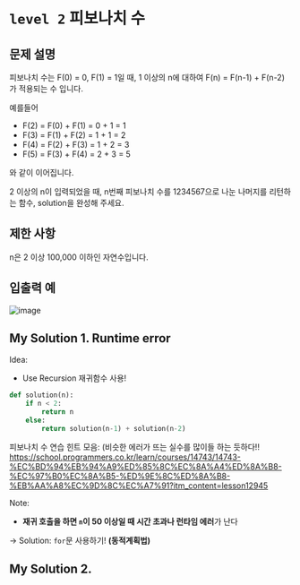 # `level 2` 피보나치 수

## 문제 설명
피보나치 수는 F(0) = 0, F(1) = 1일 때, 1 이상의 n에 대하여 F(n) = F(n-1) + F(n-2) 가 적용되는 수 입니다.

예를들어

- F(2) = F(0) + F(1) = 0 + 1 = 1
- F(3) = F(1) + F(2) = 1 + 1 = 2
- F(4) = F(2) + F(3) = 1 + 2 = 3
- F(5) = F(3) + F(4) = 2 + 3 = 5

와 같이 이어집니다.

2 이상의 n이 입력되었을 때, n번째 피보나치 수를 1234567으로 나눈 나머지를 리턴하는 함수, solution을 완성해 주세요.

## 제한 사항
n은 2 이상 100,000 이하인 자연수입니다.

## 입출력 예
![image](https://user-images.githubusercontent.com/122213470/236729598-f9d733f6-86f3-432e-a1af-0129622b52a4.png)

## My Solution 1. Runtime error

Idea:
- Use Recursion 재귀함수 사용!

```python
def solution(n):
    if n < 2:
        return n
    else:
        return solution(n-1) + solution(n-2)
```

피보나치 수 연습 힌트 모음: (비슷한 에러가 뜨는 실수를 많이들 하는 듯하다!!
https://school.programmers.co.kr/learn/courses/14743/14743-%EC%BD%94%EB%94%A9%ED%85%8C%EC%8A%A4%ED%8A%B8-%EC%97%B0%EC%8A%B5-%ED%9E%8C%ED%8A%B8-%EB%AA%A8%EC%9D%8C%EC%A7%91?itm_content=lesson12945

Note:
- **재귀 호출을 하면 `n`이 50 이상일 때 시간 초과나 런타임 에러**가 난다

-> Solution: `for`문 사용하기! **(동적계획법)**

## My Solution 2. 

```python

```

